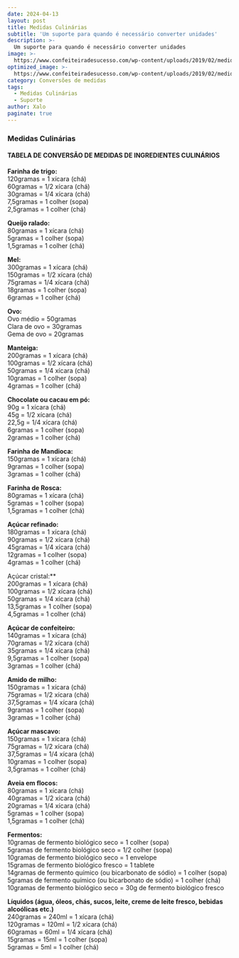 ```yaml
---
date: 2024-04-13
layout: post
title: Medidas Culinárias
subtitle: 'Um suporte para quando é necessário converter unidades'
description: >-
  Um suporte para quando é necessário converter unidades
image: >-
  https://www.confeiteiradesucesso.com/wp-content/uploads/2019/02/medidas-culinarias.png
optimized_image: >-
  https://www.confeiteiradesucesso.com/wp-content/uploads/2019/02/medidas-culinarias.png
category: Conversões de medidas
tags:
  - Medidas Culinárias
  - Suporte
author: Xalo
paginate: true
---
```


### Medidas Culinárias  

#### TABELA DE CONVERSÃO DE MEDIDAS DE INGREDIENTES CULINÁRIOS  
**Farinha de trigo:**  
120gramas = 1 xícara (chá)  
60gramas = 1/2 xícara (chá)  
30gramas = 1/4 xícara (chá)  
7,5gramas = 1 colher (sopa)  
2,5gramas = 1 colher (chá)  

**Queijo ralado:**  
80gramas = 1 xícara (chá)  
5gramas = 1 colher (sopa)  
1,5gramas = 1 colher (chá)  

**Mel:**  
300gramas = 1 xícara (chá)  
150gramas = 1/2 xícara (chá)  
75gramas = 1/4 xícara (chá)  
18gramas = 1 colher (sopa)  
6gramas = 1 colher (chá)  

**Ovo:**  
Ovo médio = 50gramas  
Clara de ovo = 30gramas  
Gema de ovo = 20gramas  

**Manteiga:**  
200gramas = 1 xícara (chá)  
100gramas = 1/2 xícara (chá)  
50gramas = 1/4 xícara (chá)  
10gramas = 1 colher (sopa)  
4gramas = 1 colher (chá)  

**Chocolate ou cacau em pó:**  
90g = 1 xícara (chá)  
45g = 1/2 xícara (chá)  
22,5g = 1/4 xícara (chá)  
6gramas = 1 colher (sopa)  
2gramas = 1 colher (chá)  

**Farinha de Mandioca:**  
150gramas = 1 xícara (chá)  
9gramas = 1 colher (sopa)  
3gramas = 1 colher (chá)  

**Farinha de Rosca:**  
80gramas = 1 xícara (chá)  
5gramas = 1 colher (sopa)  
1,5gramas = 1 colher (chá)  

**Açúcar refinado:**  
180gramas = 1 xícara (chá)  
90gramas = 1/2 xícara (chá)  
45gramas = 1/4 xícara (chá)  
12gramas = 1 colher (sopa)  
4gramas = 1 colher (chá)  

  Açúcar cristal:**  
200gramas = 1 xícara (chá)  
100gramas = 1/2 xícara (chá)  
50gramas = 1/4 xícara (chá)  
13,5gramas = 1 colher (sopa)  
4,5gramas = 1 colher (chá)  

**Açúcar de confeiteiro:**  
140gramas = 1 xícara (chá)  
70gramas = 1/2 xícara (chá)  
35gramas = 1/4 xícara (chá)  
9,5gramas = 1 colher (sopa)  
3gramas = 1 colher (chá)  

**Amido de milho:**  
150gramas = 1 xícara (chá)  
75gramas = 1/2 xícara (chá)  
37,5gramas = 1/4 xícara (chá)  
9gramas = 1 colher (sopa)  
3gramas = 1 colher (chá)  

**Açúcar mascavo:**  
150gramas = 1 xícara (chá)  
75gramas = 1/2 xícara (chá)  
37,5gramas = 1/4 xícara (chá)  
10gramas = 1 colher (sopa)  
3,5gramas = 1 colher (chá)  

**Aveia em flocos:**  
80gramas = 1 xícara (chá)  
40gramas = 1/2 xícara (chá)  
20gramas = 1/4 xícara (chá)  
5gramas = 1 colher (sopa)  
1,5gramas = 1 colher (chá)  

**Fermentos:**  
10gramas de fermento biológico seco = 1 colher (sopa)  
5gramas de fermento biológico seco = 1/2 colher (sopa)  
10gramas de fermento biológico seco = 1 envelope  
15gramas de fermento biológico fresco = 1 tablete  
14gramas de fermento químico (ou bicarbonato de sódio) = 1 colher (sopa)  
5gramas de fermento químico (ou bicarbonato de sódio) = 1 colher (chá)  
10gramas de fermento biológico seco = 30g de fermento biológico fresco  

**Líquidos (água, óleos, chás, sucos, leite, creme de leite fresco, bebidas alcoólicas etc.)**  
240gramas = 240ml = 1 xícara (chá)  
120gramas = 120ml = 1/2 xícara (chá)  
60gramas = 60ml = 1/4 xícara (chá)  
15gramas = 15ml = 1 colher (sopa)  
5gramas = 5ml = 1 colher (chá)  
